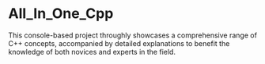 # All_In_One_Cpp
This console-based project throughly showcases a comprehensive range of C++ concepts, accompanied by detailed explanations to benefit the knowledge of both novices and experts in the field.
